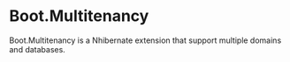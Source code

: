 Boot.Multitenancy
=================

Boot.Multitenancy is a Nhibernate extension that support multiple domains and databases.
